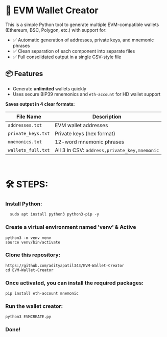 # 🔐 EVM Wallet Creator

This is a simple Python tool to generate multiple EVM-compatible wallets (Ethereum, BSC, Polygon, etc.) with support for:

- ✅ Automatic generation of addresses, private keys, and mnemonic phrases
- ✅ Clean separation of each component into separate files
- ✅ Full consolidated output in a single CSV-style file

## 📦 Features

- Generate **unlimited** wallets quickly
- Uses secure BIP39 mnemonics and `eth-account` for HD wallet support

**Saves output in 4 clear formats:**

| File Name          | Description                                  |
| ------------------ | -------------------------------------------- |
| `addresses.txt`    | EVM wallet addresses                         |
| `private_keys.txt` | Private keys (hex format)                    |
| `mnemonics.txt`    | 12-word mnemonic phrases                     |
| `wallets_full.txt` | All 3 in CSV: `address,private_key,mnemonic` |

<br>

# 🛠 STEPS:

### Install Python:

      sudo apt install python3 python3-pip -y

### Create a virtual environment named 'venv' & Active 

    python3 -m venv venv
    source venv/bin/activate

### Clone this repository:

    https://github.com/adityapatil343/EVM-Wallet-Creator
    cd EVM-Wallet-Creator

### Once activated, you can install the required packages:
   
    pip install eth-account mnemonic

### Run the wallet creator:

    python3 EVMCREATE.py

### Done!
